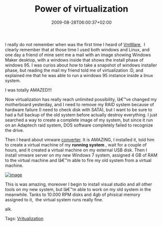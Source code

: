 ﻿---
title: "Power of virtualization"
description: ""
date: 2009-08-28T06:00:37+02:00
draft: false
tags: [Experiences]
categories: [Experiences]
---
I really do not remember when was the first time I heard of [VmWare](http://info.vmware.com/content/GLP_IT_virt_LP1Buy?urlcode=PaidSearch_Google_EMEA-South_Italian_VI_General_VMware_Search_IT_virt_LP1Buy&amp;src=PaidSearch_Google_EMEA-South_Italian_VI_General_VMware_Search_IT_virt_LP1Buy&amp;ossrc=PaidSearch_Google_EMEA-South_Italian_VI_General_VMware_Search_IT_virt_LP1Buy&amp;CMP=KNC-google&amp;HBX_OU=50&amp;HBX_PK=IT_virt_LP1Buy&amp;gclid=COqPqt69xpwCFQcTzAodgh-6Jg),  I clearly remember that at those time I used both windows and Linux, and one day a friend of mine sent me a mail with an image showing Windows Maker desktop, with a windows inside that shows the install phase of windows 95. I was curios about how to take a snapshot of windows installer phase, but reading the mail my friend told me of virtualization :D, and explained me that he was able to run a windows 95 instance inside a linux system.

I was totally AMAZED!!!

Now virtualization has really reach unlimited possibility, Iâ€™ve changed my motherboard yesterday, and I need to remove my RAID system because of hardware failure (I need to check disk with SATA), but I want to be sure to had a full backup of the old system before actually destroy everything. I just searched a way to create a complete image of my system, but since it run on an Adaptech raid system, DOS software completely failed to recognize the drive.

Then I heard about vmware [converter](http://www.vmware.com/products/converter/). It is AMAZING, I installed it, told him to create a virtual machine of my  **running system** , wait for a couple of hours, and it created a virtual machine on my external USB disk. Then I install vmware server on my new Windows 7 system, assigned 4 GB of RAM to the virtual machine and Iâ€™m able to fire my old system from a virtual machine.

[![image](http://www.codewrecks.com/blog/wp-content/uploads/2009/08/image-thumb31.png "image")](http://www.codewrecks.com/blog/wp-content/uploads/2009/08/image31.png)

This is was amazing, moreover I begin to install visual studio and all other tools on my new system, but Iâ€™m able to work on my old system in the meanwhile. Tanks to 10.000 RPM disks and 4gb of phisical memory assigned to it,  the virtual system runs really fine.

alk.

Tags: [Vritualization](http://technorati.com/tag/Vritualization)
